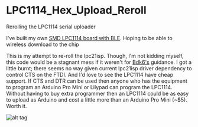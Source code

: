 LPC1114_Hex_Upload_Reroll
=========================

Rerolling the LPC1114 serial uploader

I've built my own [SMD LPC1114 board with BLE](http://letsmakerobots.com/content/valdez-mutant-v04-smd-lpc1114-board "").  Hoping to be able to wireless download to the chip


This is my attempt to re-roll the lpc21isp. Though, I'm not kidding myself, this code would be a stagnant mess if it weren't for [Bdk6's](http://letsmakerobots.com/users/bdk6 "Title") guidance. I got a little burnt; there seems no way given current lpc21isp driver dependency to control CTS on the FTDI.  And I'd love to see the LPC1114 have cheap support.  If CTS and DTR can be used then anyone who has the equipment to program an Arduino Pro Mini or Lilypad can program the LPC1114.  Without having to buy extra programmer then an LPC1114 could be as easy to upload as Arduino and cost a little more than an Arduino Pro Mini (~$5).  Worth it.  

![alt tag](https://cdn.sparkfun.com//assets/parts/3/9/5/8/09873-02d.jpg)
